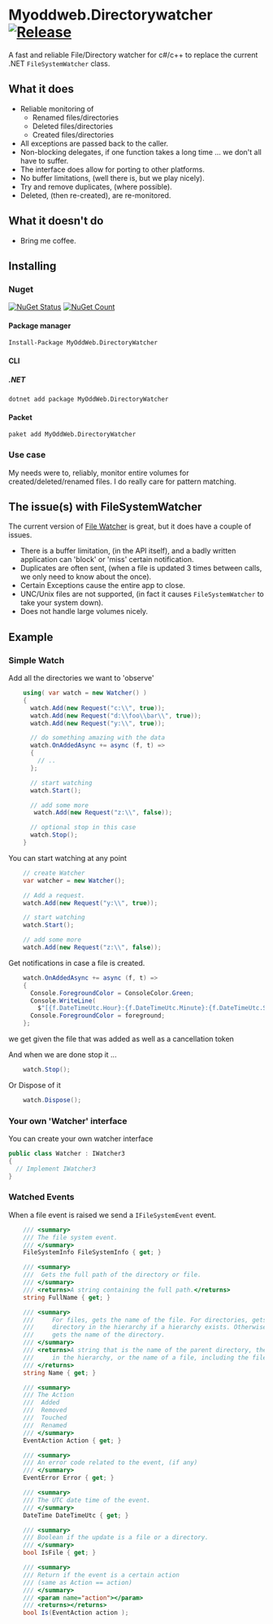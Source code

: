 # Myoddweb.Directorywatcher [![Release](https://img.shields.io/badge/release-v0.1.6-brightgreen.png?style=flat)](https://github.com/FFMG/myoddweb.directorywatcher/)

A fast and reliable File/Directory watcher for c#/c++ to replace the current .NET `FileSystemWatcher` class.

## What it does

- Reliable monitoring of
  - Renamed files/directories
  - Deleted files/directories
  - Created files/directories
- All exceptions are passed back to the caller.
- Non-blocking delegates, if one function takes a long time ... we don't all have to suffer.
- The interface does allow for porting to other platforms.
- No buffer limitations, (well there is, but we play nicely).
- Try and remove duplicates, (where possible).
- Deleted, (then re-created), are re-monitored.

## What it doesn't do

- Bring me coffee.

## Installing

### Nuget

[![NuGet Status](https://img.shields.io/nuget/v/MyOddWeb.DirectoryWatcher.svg)](https://www.nuget.org/packages/MyOddWeb.DirectoryWatcher/)
[![NuGet Count](https://img.shields.io/nuget/dt/MyOddWeb.DirectoryWatcher.svg)](https://www.nuget.org/packages/MyOddWeb.DirectoryWatcher/)

#### Package manager

`Install-Package MyOddWeb.DirectoryWatcher`

#### CLI

##### .NET

`dotnet add package MyOddWeb.DirectoryWatcher`

#### Packet

`paket add MyOddWeb.DirectoryWatcher`

### Use case

My needs were to, reliably, monitor entire volumes for created/deleted/renamed files.
I do really care for pattern matching.

## The issue(s) with FileSystemWatcher

The current version of [File Watcher](https://docs.microsoft.com/en-us/dotnet/api/system.io.filesystemwatcher?view=netframework-4.7.2) is great, but it does have a couple of issues.

- There is a buffer limitation, (in the API itself), and a badly written application can 'block' or 'miss' certain notification.
- Duplicates are often sent, (when a file is updated 3 times between calls, we only need to know about the once).
- Certain Exceptions cause the entire app to close.
- UNC/Unix files are not supported, (in fact it causes `FileSystemWatcher` to take your system down).
- Does not handle large volumes nicely.  

## Example

### Simple Watch

Add all the directories we want to 'observe'

```csharp
    using( var watch = new Watcher() )
    {
      watch.Add(new Request("c:\\", true));
      watch.Add(new Request("d:\\foo\\bar\\", true));
      watch.Add(new Request("y:\\", true));

      // do something amazing with the data
      watch.OnAddedAsync += async (f, t) =>
      {
        // ..
      };

      // start watching
      watch.Start();

      // add some more
       watch.Add(new Request("z:\\", false));

      // optional stop in this case
      watch.Stop();
    }
```

You can start watching at any point

```csharp
    // create Watcher
    var watcher = new Watcher();

    // Add a request.
    watch.Add(new Request("y:\\", true));

    // start watching
    watch.Start();

    // add some more
    watch.Add(new Request("z:\\", false));
```

Get notifications in case a file is created.

```csharp
    watch.OnAddedAsync += async (f, t) =>
    {
      Console.ForegroundColor = ConsoleColor.Green;
      Console.WriteLine(
        $"[{f.DateTimeUtc.Hour}:{f.DateTimeUtc.Minute}:{f.DateTimeUtc.Second}]:{f.FileSystemInfo}");
      Console.ForegroundColor = foreground;
    };
```

we get given the file that was added as well as a cancellation token

And when we are done stop it ...

```csharp
    watch.Stop();
```

Or Dispose of it

```csharp
    watch.Dispose();
```

### Your own 'Watcher' interface

You can create your own watcher interface

```csharp
public class Watcher : IWatcher3
{
  // Implement IWatcher3
}
```

### Watched Events

When a file event is raised we send a `IFileSystemEvent` event.

```csharp
    /// <summary>
    /// The file system event.
    /// </summary>
    FileSystemInfo FileSystemInfo { get; }

    /// <summary>
    ///  Gets the full path of the directory or file.
    /// </summary>
    /// <returns>A string containing the full path.</returns>
    string FullName { get; }

    /// <summary>
    ///     For files, gets the name of the file. For directories, gets the name of the last
    ///     directory in the hierarchy if a hierarchy exists. Otherwise, the Name property
    ///     gets the name of the directory.
    /// </summary>
    /// <returns>A string that is the name of the parent directory, the name of the last directory
    ///     in the hierarchy, or the name of a file, including the file name extension.
    /// </returns>
    string Name { get; }

    /// <summary>
    /// The Action
    ///  Added
    ///  Removed
    ///  Touched
    ///  Renamed
    /// </summary>
    EventAction Action { get; }

    /// <summary>
    /// An error code related to the event, (if any)
    /// </summary>
    EventError Error { get; }

    /// <summary>
    /// The UTC date time of the event.
    /// </summary>
    DateTime DateTimeUtc { get; }

    /// <summary>
    /// Boolean if the update is a file or a directory.
    /// </summary>
    bool IsFile { get; }

    /// <summary>
    /// Return if the event is a certain action
    /// (same as Action == action)
    /// </summary>
    /// <param name="action"></param>
    /// <returns></returns>
    bool Is(EventAction action );
```

